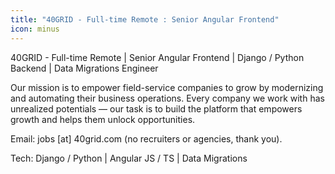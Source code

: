 ```yaml
---
title: "40GRID - Full-time Remote : Senior Angular Frontend"
icon: minus
---
```

40GRID - Full-time Remote | Senior Angular Frontend | Django &#x2F; Python Backend | Data Migrations Engineer

Our mission is to empower field-service companies to grow by modernizing and automating their business operations. Every company we work with has unrealized potentials — our task is to build the platform that empowers growth and helps them unlock opportunities.

Email: jobs [at] 40grid.com (no recruiters or agencies, thank you).

Tech: Django &#x2F; Python | Angular JS &#x2F; TS | Data Migrations

